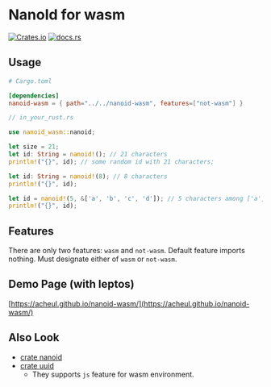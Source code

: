 # NanoId for wasm

[![Crates.io](https://img.shields.io/crates/v/nanoid-wasm)](https://crates.io/crates/nanoid-wasm)
[![docs.rs](https://img.shields.io/docsrs/nanoid-wasm?label=docs.rs)](https://docs.rs/nanoid-wasm)

## Usage

```toml
# Cargo.toml

[dependencies]
nanoid-wasm = { path="../../nanoid-wasm", features=["not-wasm"] }
```

```rust
// in_your_rust.rs

use nanoid_wasm::nanoid;

let size = 21;
let id: String = nanoid!(); // 21 characters
println!("{}", id); // some random id with 21 characters;

let id: String = nanoid!(8); // 8 characters
println!("{}", id);

let id = nanoid!(5, &['a', 'b', 'c', 'd']); // 5 characters among ['a', 'b', 'c', 'd']
println!("{}", id);
```

## Features
There are only two features: `wasm` and `not-wasm`.
Default feature imports nothing. Must designate either of `wasm` or `not-wasm`.

## Demo Page (with leptos)
[https://acheul.github.io/nanoid-wasm/](https://acheul.github.io/nanoid-wasm/)

## Also Look
* [crate nanoid](https://crates.io/crates/nanoid)
* [crate uuid](https://crates.io/crates/uuid)
  * They supports `js` feature for wasm environment.